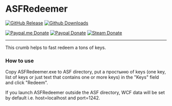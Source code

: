 # ASFRedeemer

[![GitHub Release](https://img.shields.io/github/release/Shmurdik/ASFRedeemer.svg?label=Latest&maxAge=60&colorB=008000)](https://github.com/Shmurdik/ASFRedeemer/releases/latest)
[![Github Downloads](https://img.shields.io/github/downloads/Shmurdik/ASFRedeemer/latest/total.svg?label=Downloads&maxAge=60&colorB=008000)](https://github.com/Shmurdik/ASFRedeemer/releases/latest)

[![Paypal.me Donate](https://img.shields.io/badge/Paypal.me-donate-blue.svg)](https://www.paypal.me/Shmurdik/1usd)
[![Paypal Donate](https://img.shields.io/badge/Paypal-donate-blue.svg)](https://www.paypal.com/cgi-bin/webscr?cmd=_donations&business=CWHKXHVBFJV7C&lc=RU&item_name=Shmurdik&item_number=GitHub&currency_code=USD&bn=PP%2dDonationsBF%3abtn_donateCC_LG%2egif%3aNonHosted)
[![Steam Donate](https://img.shields.io/badge/Steam-donate-lightgrey.svg)](https://steamcommunity.com/tradeoffer/new/?partner=79911927&token=29mtqolb)

***

This crumb helps to fast redeem a tons of keys.

### How to use

Copy ASFRedeemer.exe to ASF directory, put a простыню of keys (one key, list of keys or just text that contains one or more keys) in the "Keys" field and click "Redeem".

If you launch ASFRedeemer outside the ASF directory, WCF data will be set by default i.e. host=localhost and port=1242.

